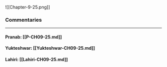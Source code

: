 ![[Chapter-9-25.png]]

### Commentaries

---

#### Pranab: [[P-CH09-25.md]]

#### Yukteshwar: [[Yukteshwar-CH09-25.md]]

#### Lahiri: [[Lahiri-CH09-25.md]]
